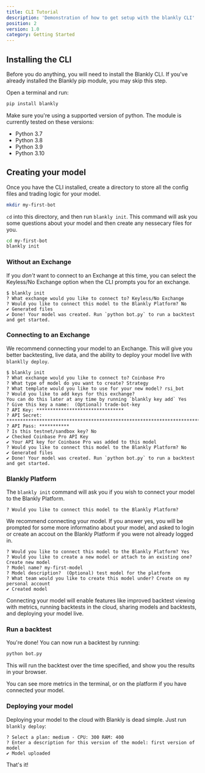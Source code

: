```yaml
---
title: CLI Tutorial
description: 'Demonstration of how to get setup with the blankly CLI'
position: 2
version: 1.0
category: Getting Started
---
```


## Installing the CLI

Before you do anything, you will need to install the Blankly CLI. If you've already installed the Blankly pip module, you may skip this step.

Open a terminal and run:

```bash
pip install blankly
```

Make sure you're using a supported version of python. The module is currently tested on these versions:
- Python 3.7
- Python 3.8
- Python 3.9
- Python 3.10

## Creating your model

Once you have the CLI installed, create a directory to store all the config files and trading logic for your model.

```bash
mkdir my-first-bot
```

`cd` into this directory, and then run `blankly init`. This command will ask you some questions about your model and then create any nessecary files for you.

```bash
cd my-first-bot
blankly init
```

### Without an Exchange

If you *don't* want to connect to an Exchange at this time, you can select the Keyless/No Exchange option when the CLI prompts you for an exchange.

```
$ blankly init
? What exchange would you like to connect to? Keyless/No Exchange
? Would you like to connect this model to the Blankly Platform? No
✔ Generated files
✔ Done! Your model was created. Run `python bot.py` to run a backtest and get started.
```

### Connecting to an Exchange

We recommend connecting your model to an Exchange. This will give you better backtesting, live data, and the ability to deploy your model live with `blanklly deploy`.

```
$ blankly init
? What exchange would you like to connect to? Coinbase Pro
? What type of model do you want to create? Strategy
? What template would you like to use for your new model? rsi_bot
? Would you like to add keys for this exchange?
You can do this later at any time by running `blankly key add` Yes
? Give this key a name:  (Optional) trade-bot-key
? API Key: ********************************
? API Secret: ****************************************************************************************
? API Pass: ***********
? Is this testnet/sandbox key? No
✔ Checked Coinbase Pro API Key
✔ Your API key for Coinbase Pro was added to this model
? Would you like to connect this model to the Blankly Platform? No
✔ Generated files
✔ Done! Your model was created. Run `python bot.py` to run a backtest and get started.
```

### Blankly Platform

The `blankly init` command will ask you if you wish to connect your model to the Blankly Platform.

```
? Would you like to connect this model to the Blankly Platform?
```

We recommend connecting your model. If you answer yes, you will be prompted for some more informatino about your model, and asked to login or create an accout on the Blankly Platform if you were not already logged in.

```
? Would you like to connect this model to the Blankly Platform? Yes
? Would you like to create a new model or attach to an existing one? Create new model
? Model name? my-first-model
? Model description?  (Optional) test model for the platform
? What team would you like to create this model under? Create on my personal account
✔ Created model
```

Connecting your model will enable features like improved backtest viewing with metrics, running backtests in the cloud, sharing models and backtests, and deploying your model live.

### Run a backtest

You're done! You can now run a backtest by running:

```bash
python bot.py
```

This will run the backtest over the time specified, and show you the results in your browser.

You can see more metrics in the terminal, or on the platform if you have connected your model.

### Deploying your model

Deploying your model to the cloud with Blankly is dead simple. Just run `blankly deploy`:

```
? Select a plan: medium - CPU: 300 RAM: 400
? Enter a description for this version of the model: first version of model
✔ Model uploaded
```

That's it!
